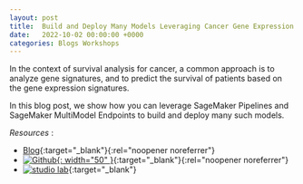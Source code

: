 ```yaml
---
layout: post
title:  Build and Deploy Many Models Leveraging Cancer Gene Expression Data With SageMaker Pipelines and SageMaker Multi-Model Endpoints
date:   2022-10-02 00:00:00 +0000
categories: Blogs Workshops
---
```

In the context of survival analysis for cancer, a common approach is to analyze gene signatures, and to predict the survival of patients based on the gene expression signatures.

In this blog post, we show how you can leverage SageMaker Pipelines and SageMaker MultiModel Endpoints to build and deploy many such models.

*Resources* :

* [Blog](https://repost.aws/articles/ARGbpW1CSDQl6HZGu-4jLBBQ/build-and-deploy-models-leveraging-cancer-gene-expression-data-with-sage-maker-pipelines-and-sage-maker-multi-model-endpoints){:target="_blank"}{:rel="noopener noreferrer"}
* [![Github](https://github.githubassets.com/images/modules/logos_page/GitHub-Mark.png){: width="50" }](https://github.com/aws-samples/aws-healthcare-lifescience-ai-ml-sample-notebooks/blob/main/workshops/Cancer-gene-expression-survival-prediction-with-mme/Genome-Survival-Prediction-Pipeline-MME.ipynb){:target="_blank"}{:rel="noopener noreferrer"}
* [![studio lab](https://studiolab.sagemaker.aws/studiolab.svg)](https://github.com/aws-samples/aws-healthcare-lifescience-ai-ml-sample-notebooks/blob/main/workshops/Cancer-gene-expression-survival-prediction-with-mme/Genome-Survival-Prediction-Pipeline-MME.ipynb){:target="_blank"}
